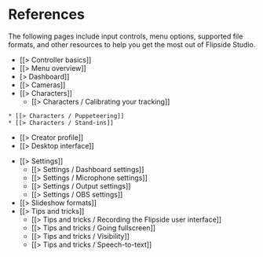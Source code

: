 # References

The following pages include input controls, menu options, supported file formats, and other resources to help you get the most out of Flipside Studio.

* [[> Controller basics]]
* [[> Menu overview]]
* [> Dashboard]]
* [[> Cameras]]
* [[> Characters]]
    * [[> Characters / Calibrating your tracking]]
<!-- * [[> Characters / Full-body tracking]] -->
    * [[> Characters / Puppeteering]]
    * [[> Characters / Stand-ins]]
* [[> Creator profile]]
* [[> Desktop interface]]
<!--   * [[> Desktop interface / Take editor]]
  * [[> Desktop interface / Video renderer]]
* [[> Exports]]
  * [[> Exports / Motion capture exports]]
  * [[> Exports / Video exports]]
  * [[> Exports / Audio exports]] -->
* [[> Settings]]
  * [[> Settings / Dashboard settings]]
  * [[> Settings / Microphone settings]]
  * [[> Settings / Output settings]]
  * [[> Settings / OBS settings]]
* [[> Slideshow formats]]
* [[> Tips and tricks]]
  * [[> Tips and tricks / Recording the Flipside user interface]]
  * [[> Tips and tricks / Going fullscreen]]
  * [[> Tips and tricks / Visibility]]
  * [[> Tips and tricks / Speech-to-text]]
